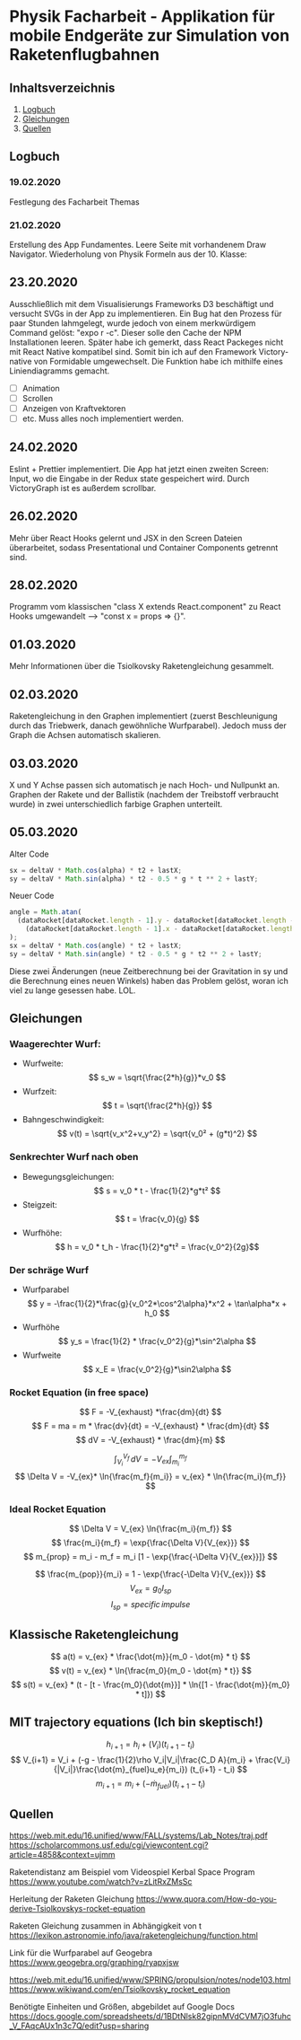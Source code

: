 # Physik Facharbeit - Applikation für mobile Endgeräte zur Simulation von Raketenflugbahnen

## Inhaltsverzeichnis

1. [Logbuch](#Logbuch)
2. [Gleichungen](#Gleichungen)
3. [Quellen](#Quellen)

## Logbuch

### 19.02.2020

Festlegung des Facharbeit Themas

### 21.02.2020

Erstellung des App Fundamentes. Leere Seite mit vorhandenem Draw Navigator.
Wiederholung von Physik Formeln aus der 10. Klasse:

## 23.20.2020

Ausschließlich mit dem Visualisierungs Frameworks D3 beschäftigt und versucht SVGs in der App zu implementieren. Ein Bug hat den Prozess für paar Stunden lahmgelegt, wurde jedoch von einem merkwürdigem Command gelöst: "expo r -c". Dieser solle den Cache der NPM Installationen leeren. Später habe ich gemerkt, dass React Packeges nicht mit React Native kompatibel sind. Somit bin ich auf den Framework Victory-native von Formidable umgewechselt. Die Funktion habe ich mithilfe eines Liniendiagramms gemacht.

- [ ] Animation
- [ ] Scrollen
- [ ] Anzeigen von Kraftvektoren
- [ ] etc.
      Muss alles noch implementiert werden.

## 24.02.2020

Eslint + Prettier implementiert. Die App hat jetzt einen zweiten Screen: Input, wo die Eingabe in der Redux state gespeichert wird. Durch VictoryGraph ist es außerdem scrollbar.

## 26.02.2020

Mehr über React Hooks gelernt und JSX in den Screen Dateien überarbeitet, sodass Presentational und Container Components getrennt sind.

## 28.02.2020

Programm vom klassischen "class X extends React.component" zu React Hooks umgewandelt --> "const x = props => {}".

## 01.03.2020

Mehr Informationen über die Tsiolkovsky Raketengleichung gesammelt.

## 02.03.2020

Raketengleichung in den Graphen implementiert (zuerst Beschleunigung durch das Triebwerk, danach gewöhnliche Wurfparabel). Jedoch muss der Graph die Achsen automatisch skalieren.

## 03.03.2020

X und Y Achse passen sich automatisch je nach Hoch- und Nullpunkt an. Graphen der Rakete und der Ballistik (nachdem der Treibstoff verbraucht wurde) in zwei unterschiedlich farbige Graphen unterteilt.

## 05.03.2020

Alter Code

```javascript
sx = deltaV * Math.cos(alpha) * t2 + lastX;
sy = deltaV * Math.sin(alpha) * t2 - 0.5 * g * t ** 2 + lastY;
```

Neuer Code

```javascript
angle = Math.atan(
  (dataRocket[dataRocket.length - 1].y - dataRocket[dataRocket.length - 2].y) /
    (dataRocket[dataRocket.length - 1].x - dataRocket[dataRocket.length - 2].x)
);
sx = deltaV * Math.cos(angle) * t2 + lastX;
sy = deltaV * Math.sin(angle) * t2 - 0.5 * g * t2 ** 2 + lastY;
```

Diese zwei Änderungen (neue Zeitberechnung bei der Gravitation in sy und die Berechnung eines neuen Winkels) haben das Problem gelöst, woran ich viel zu lange gesessen habe. LOL.

## Gleichungen

### Waagerechter Wurf:

- Wurfweite:  
  $$ s_w = \sqrt{\frac{2*h}{g}}*v_0  $$
- Wurfzeit:  
  $$ t = \sqrt{\frac{2*h}{g}} $$
- Bahngeschwindigkeit:  
  $$ v(t) = \sqrt{v_x^2+v_y^2} = \sqrt{v_0² + (g*t)^2} $$

### Senkrechter Wurf nach oben

- Bewegungsgleichungen:
  $$ s = v_0 * t - \frac{1}{2}*g*t² $$
- Steigzeit:  
  $$ t = \frac{v_0}{g} $$
- Wurfhöhe:  
  $$ h = v_0 * t_h - \frac{1}{2}*g*t² = \frac{v_0^2}{2g}$$

### Der schräge Wurf

- Wurfparabel
  $$ y = -\frac{1}{2}*\frac{g}{v_0^2*\cos^2\alpha}*x^2 + \tan\alpha*x + h_0 $$
- Wurfhöhe
  $$ y_s = \frac{1}{2} * \frac{v_0^2}{g}*\sin^2\alpha $$
- Wurfweite
  $$ x_E = \frac{v_0^2}{g}*\sin2\alpha $$

### Rocket Equation (in free space)

$$ F = -V_{exhaust} *\frac{dm}{dt} $$
$$ F = ma = m * \frac{dv}{dt} = -V_{exhaust} * \frac{dm}{dt} $$
$$ dV = -V_{exhaust} * \frac{dm}{m} $$

$$ \int_{V_i}^{V_f} \, dV = -V_{ex} \int_{m_i}^{m_f} $$
$$ \Delta V = -V_{ex}* \ln{\frac{m_f}{m_i}} = v_{ex} * \ln{\frac{m_i}{m_f}} $$

### Ideal Rocket Equation

$$ \Delta V = V_{ex} \ln{\frac{m_i}{m_f}} $$
$$ \frac{m_i}{m_f} = \exp{\frac{\Delta V}{V_{ex}}} $$
$$ m_{prop} = m_i - m_f = m_i [1 - \exp{\frac{-\Delta V}{V_{ex}}]} $$

$$ \frac{m_{pop}}{m_i} = 1 - \exp{\frac{-\Delta V}{V_{ex}}} $$
$$ V_{ex} = g_0 I_{sp} $$
$$ I_{sp} = specific\, impulse $$

## Klassische Raketengleichung

$$ a(t) = v_{ex} * \frac{\dot{m}}{m_0 - \dot{m} * t} $$
$$ v(t) = v_{ex} * \ln{\frac{m_0}{m_0 - \dot{m} * t}} $$
$$ s(t) = v_{ex} * (t - [t - \frac{m_0}{\dot{m}}] * \ln{[1 - \frac{\dot{m}}{m_0} * t]}) $$

## MIT trajectory equations (Ich bin skeptisch!)

$$ h_{i+1} = h_i + (V_i) (t_{i+1} - t_i) $$
$$ V_{i+1} = V_i + (-g - \frac{1}{2}\rho V_i|V_i|\frac{C_D A}{m_i} + \frac{V_i}{|V_i|}\frac{\dot{m}_{fuel}u_e}{m_i}) (t_{i+1} - t_i) $$
$$ m_{i+1} = m_i + (-\dot{m}_{fuel}) (t_{i+1} - t_i) $$

## Quellen

https://web.mit.edu/16.unified/www/FALL/systems/Lab_Notes/traj.pdf
https://scholarcommons.usf.edu/cgi/viewcontent.cgi?article=4858&context=ujmm

Raketendistanz am Beispiel vom Videospiel Kerbal Space Program
https://www.youtube.com/watch?v=zLitRxZMsSc

Herleitung der Raketen Gleichung
https://www.quora.com/How-do-you-derive-Tsiolkovskys-rocket-equation

Raketen Gleichung zusammen in Abhängigkeit von t
https://lexikon.astronomie.info/java/raketengleichung/function.html

Link für die Wurfparabel auf Geogebra
https://www.geogebra.org/graphing/ryapxjsw

https://web.mit.edu/16.unified/www/SPRING/propulsion/notes/node103.html
https://www.wikiwand.com/en/Tsiolkovsky_rocket_equation

Benötigte Einheiten und Größen, abgebildet auf Google Docs
https://docs.google.com/spreadsheets/d/1BDtNlsk82gipnMVdCVM7jO3fuhc_V_FAqcAUx1n3c7Q/edit?usp=sharing
